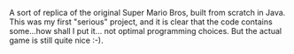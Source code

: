 A sort of replica of the original Super Mario Bros, built from scratch in Java. This was my first "serious" project, and it is clear that the code contains some...how shall I put it... not optimal programming choices. But the actual game is still quite nice :-).  
